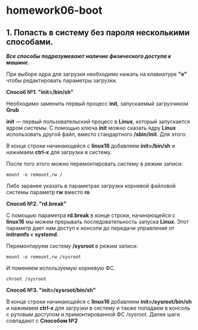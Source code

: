 # homework06-boot
## 1. Попасть в систему без пароля несколькими способами.

***Все способы подразумевают наличие физического доступа к машине***.

При выборе ядра для загрузки необходимо нажать на клавиатуре **"e"** чтобы редактировать параметры загрузки.

**Способ №1. "init=/bin/sh"**

Необходимо заменить первый процесс **init**, запускаемый загрузчиком **Grub**

**init** — первый пользовательский процесс в **Linux**, который запускается ядром системы. С помощью ключа **init** можно сказать ядру **Linux** использовать другой файл, вместо стандартного **/sbin/init**. Для этого:

В конце строки начинающейся с **linux16** добавляем **init=/bin/sh** и нажимаем **сtrl-x** для загрузки в систему.

После того этого можно перемонтировать систему в режим записи:

```mount -o remount,rw /```

Либо заранее указать в параметрах загрузки корневой файловой системы параметр **rw** вместо **ro**

**Способ №2. "rd.break"**

С помощью параметра **rd.break** в конце строки, начинающейся с **linux16** мы можем прерывать последовательность запуска **Linux**. Этот параметр дает нам доступ к консоли до передачи управления от **initramfs** к **systemd**.

Перемонтируем систему **/sysroot** в режим записи:

```mount -o remount,rw /sysroot```

И поменяем используемую корневую ФС.

```chroot /sysroot```


**Способ №3. "init=/sysroot/bin/sh"**

В конце строки начинающейся с **linux16** добавляем **init=/sysroot/bin/sh** и нажимаем **сtrl-x** для загрузки в систему и также попадаем в консоль с рутовым доступом и примонтированной ФС /sysroot. Далее шаги совпадают с **Способом №2**
